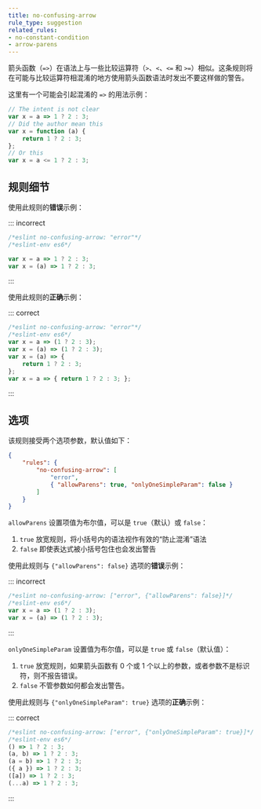 ```yaml
---
title: no-confusing-arrow
rule_type: suggestion
related_rules:
- no-constant-condition
- arrow-parens
---
```


箭头函数（`=>`）在语法上与一些比较运算符（`>`、`<`、`<=` 和 `>=`）相似。这条规则将在可能与比较运算符相混淆的地方使用箭头函数语法时发出不要这样做的警告。

这里有一个可能会引起混淆的 `=>` 的用法示例：

```js
// The intent is not clear
var x = a => 1 ? 2 : 3;
// Did the author mean this
var x = function (a) {
    return 1 ? 2 : 3;
};
// Or this
var x = a <= 1 ? 2 : 3;
```

## 规则细节

使用此规则的**错误**示例：

::: incorrect

```js
/*eslint no-confusing-arrow: "error"*/
/*eslint-env es6*/

var x = a => 1 ? 2 : 3;
var x = (a) => 1 ? 2 : 3;
```

:::

使用此规则的**正确**示例：

::: correct

```js
/*eslint no-confusing-arrow: "error"*/
/*eslint-env es6*/
var x = a => (1 ? 2 : 3);
var x = (a) => (1 ? 2 : 3);
var x = (a) => {
    return 1 ? 2 : 3;
};
var x = a => { return 1 ? 2 : 3; };
```

:::

## 选项

该规则接受两个选项参数，默认值如下：

```json
{
    "rules": {
        "no-confusing-arrow": [
            "error",
            { "allowParens": true, "onlyOneSimpleParam": false }
        ]
    }
}
```

`allowParens` 设置项值为布尔值，可以是 `true`（默认）或 `false`：

1. `true` 放宽规则，将小括号内的语法视作有效的“防止混淆”语法
2. `false` 即使表达式被小括号包住也会发出警告

使用此规则与 `{"allowParens": false}` 选项的**错误**示例：

::: incorrect

```js
/*eslint no-confusing-arrow: ["error", {"allowParens": false}]*/
/*eslint-env es6*/
var x = a => (1 ? 2 : 3);
var x = (a) => (1 ? 2 : 3);
```

:::

`onlyOneSimpleParam` 设置值为布尔值，可以是 `true` 或 `false`（默认值）：

1. `true` 放宽规则，如果箭头函数有 0 个或 1 个以上的参数，或者参数不是标识符，则不报告错误。
2. `false` 不管参数如何都会发出警告。

使用此规则与 `{"onlyOneSimpleParam": true}` 选项的**正确**示例：

::: correct

```js
/*eslint no-confusing-arrow: ["error", {"onlyOneSimpleParam": true}]*/
/*eslint-env es6*/
() => 1 ? 2 : 3;
(a, b) => 1 ? 2 : 3;
(a = b) => 1 ? 2 : 3;
({ a }) => 1 ? 2 : 3;
([a]) => 1 ? 2 : 3;
(...a) => 1 ? 2 : 3;
```

:::
